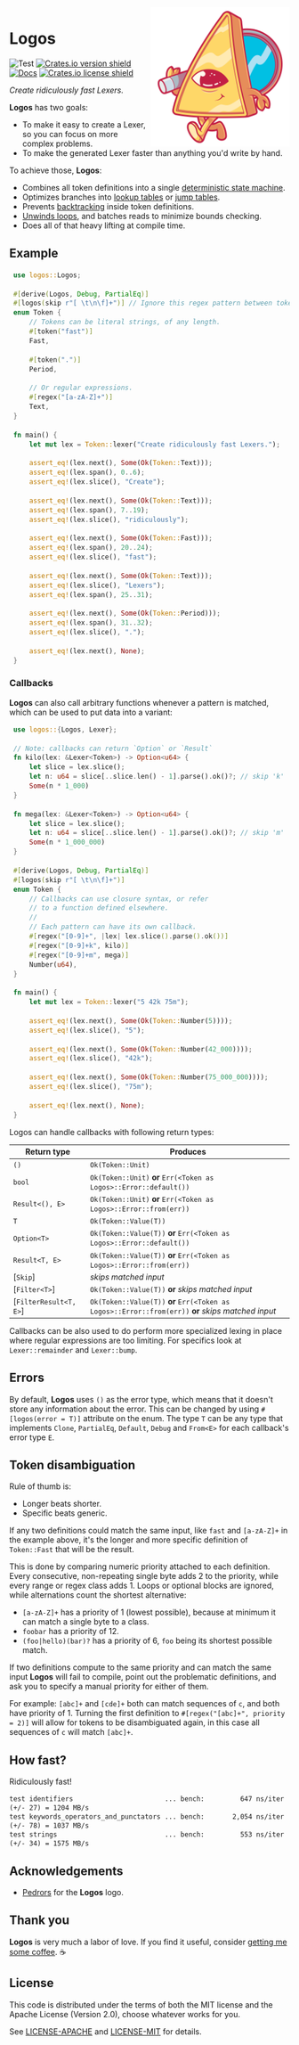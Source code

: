 <img src="https://raw.githubusercontent.com/maciejhirsz/logos/master/logos.svg?sanitize=true" alt="Logos logo" width="250" align="right">

# Logos

![Test](https://github.com/maciejhirsz/logos/workflows/Test/badge.svg?branch=master)
[![Crates.io version shield](https://img.shields.io/crates/v/logos.svg)](https://crates.io/crates/logos)
[![Docs](https://docs.rs/logos/badge.svg)](https://docs.rs/logos)
[![Crates.io license shield](https://img.shields.io/crates/l/logos.svg)](https://crates.io/crates/logos)

_Create ridiculously fast Lexers._

**Logos** has two goals:

+ To make it easy to create a Lexer, so you can focus on more complex problems.
+ To make the generated Lexer faster than anything you'd write by hand.

To achieve those, **Logos**:

+ Combines all token definitions into a single [deterministic state machine](https://en.wikipedia.org/wiki/Deterministic_finite_automaton).
+ Optimizes branches into [lookup tables](https://en.wikipedia.org/wiki/Lookup_table) or [jump tables](https://en.wikipedia.org/wiki/Branch_table).
+ Prevents [backtracking](https://en.wikipedia.org/wiki/ReDoS) inside token definitions.
+ [Unwinds loops](https://en.wikipedia.org/wiki/Loop_unrolling), and batches reads to minimize bounds checking.
+ Does all of that heavy lifting at compile time.

## Example

```rust
 use logos::Logos;

 #[derive(Logos, Debug, PartialEq)]
 #[logos(skip r"[ \t\n\f]+")] // Ignore this regex pattern between tokens
 enum Token {
     // Tokens can be literal strings, of any length.
     #[token("fast")]
     Fast,

     #[token(".")]
     Period,

     // Or regular expressions.
     #[regex("[a-zA-Z]+")]
     Text,
 }

 fn main() {
     let mut lex = Token::lexer("Create ridiculously fast Lexers.");

     assert_eq!(lex.next(), Some(Ok(Token::Text)));
     assert_eq!(lex.span(), 0..6);
     assert_eq!(lex.slice(), "Create");

     assert_eq!(lex.next(), Some(Ok(Token::Text)));
     assert_eq!(lex.span(), 7..19);
     assert_eq!(lex.slice(), "ridiculously");

     assert_eq!(lex.next(), Some(Ok(Token::Fast)));
     assert_eq!(lex.span(), 20..24);
     assert_eq!(lex.slice(), "fast");

     assert_eq!(lex.next(), Some(Ok(Token::Text)));
     assert_eq!(lex.slice(), "Lexers");
     assert_eq!(lex.span(), 25..31);

     assert_eq!(lex.next(), Some(Ok(Token::Period)));
     assert_eq!(lex.span(), 31..32);
     assert_eq!(lex.slice(), ".");

     assert_eq!(lex.next(), None);
 }
```

### Callbacks

**Logos** can also call arbitrary functions whenever a pattern is matched,
which can be used to put data into a variant:

```rust
 use logos::{Logos, Lexer};

 // Note: callbacks can return `Option` or `Result`
 fn kilo(lex: &Lexer<Token>) -> Option<u64> {
     let slice = lex.slice();
     let n: u64 = slice[..slice.len() - 1].parse().ok()?; // skip 'k'
     Some(n * 1_000)
 }

 fn mega(lex: &Lexer<Token>) -> Option<u64> {
     let slice = lex.slice();
     let n: u64 = slice[..slice.len() - 1].parse().ok()?; // skip 'm'
     Some(n * 1_000_000)
 }

 #[derive(Logos, Debug, PartialEq)]
 #[logos(skip r"[ \t\n\f]+")]
 enum Token {
     // Callbacks can use closure syntax, or refer
     // to a function defined elsewhere.
     //
     // Each pattern can have its own callback.
     #[regex("[0-9]+", |lex| lex.slice().parse().ok())]
     #[regex("[0-9]+k", kilo)]
     #[regex("[0-9]+m", mega)]
     Number(u64),
 }

 fn main() {
     let mut lex = Token::lexer("5 42k 75m");

     assert_eq!(lex.next(), Some(Ok(Token::Number(5))));
     assert_eq!(lex.slice(), "5");

     assert_eq!(lex.next(), Some(Ok(Token::Number(42_000))));
     assert_eq!(lex.slice(), "42k");

     assert_eq!(lex.next(), Some(Ok(Token::Number(75_000_000))));
     assert_eq!(lex.slice(), "75m");

     assert_eq!(lex.next(), None);
 }
```

Logos can handle callbacks with following return types:

| Return type            | Produces                                                                                            |
|------------------------|-----------------------------------------------------------------------------------------------------|
| `()`                   | `Ok(Token::Unit)`                                                                                   |
| `bool`                 | `Ok(Token::Unit)` **or** `Err(<Token as Logos>::Error::default())`                                  |
| `Result<(), E>`        | `Ok(Token::Unit)` **or** `Err(<Token as Logos>::Error::from(err))`                                  |
| `T`                    | `Ok(Token::Value(T))`                                                                               |
| `Option<T>`            | `Ok(Token::Value(T))` **or** `Err(<Token as Logos>::Error::default())`                              |
| `Result<T, E>`         | `Ok(Token::Value(T))` **or** `Err(<Token as Logos>::Error::from(err))`                              |
| [`Skip`]               | _skips matched input_                                                                               |
| [`Filter<T>`]          | `Ok(Token::Value(T))` **or** _skips matched input_                                                  |
| [`FilterResult<T, E>`] | `Ok(Token::Value(T))` **or** `Err(<Token as Logos>::Error::from(err))` **or** _skips matched input_ |

Callbacks can be also used to do perform more specialized lexing in place
where regular expressions are too limiting. For specifics look at
`Lexer::remainder` and `Lexer::bump`.

## Errors

By default, **Logos** uses `()` as the error type, which means that it
doesn't store any information about the error.
This can be changed by using `#[logos(error = T)]` attribute on the enum.
The type `T` can be any type that implements `Clone`, `PartialEq`,
`Default`, `Debug` and `From<E>` for each callback's error type `E`.

## Token disambiguation

Rule of thumb is:

+ Longer beats shorter.
+ Specific beats generic.

If any two definitions could match the same input, like `fast` and `[a-zA-Z]+`
in the example above, it's the longer and more specific definition of `Token::Fast`
that will be the result.

This is done by comparing numeric priority attached to each definition. Every consecutive,
non-repeating single byte adds 2 to the priority, while every range or regex class adds 1.
Loops or optional blocks are ignored, while alternations count the shortest alternative:

+ `[a-zA-Z]+` has a priority of 1 (lowest possible), because at minimum it can match a single byte to a class.
+ `foobar` has a priority of 12.
+ `(foo|hello)(bar)?` has a priority of 6, `foo` being its shortest possible match.

If two definitions compute to the same priority and can match the same input **Logos** will
fail to compile, point out the problematic definitions, and ask you to specify a manual
priority for either of them.

For example: `[abc]+` and `[cde]+` both can match sequences of `c`, and both have priority of 1.
Turning the first definition to `#[regex("[abc]+", priority = 2)]` will allow for tokens
to be disambiguated again, in this case all sequences of `c` will match `[abc]+`.

## How fast?

Ridiculously fast!

```norust
test identifiers                       ... bench:         647 ns/iter (+/- 27) = 1204 MB/s
test keywords_operators_and_punctators ... bench:       2,054 ns/iter (+/- 78) = 1037 MB/s
test strings                           ... bench:         553 ns/iter (+/- 34) = 1575 MB/s
```

## Acknowledgements

+ [Pedrors](https://pedrors.pt/) for the **Logos** logo.

## Thank you

**Logos** is very much a labor of love. If you find it useful, consider
[getting me some coffee](https://github.com/sponsors/maciejhirsz). ☕

## License

This code is distributed under the terms of both the MIT license
and the Apache License (Version 2.0), choose whatever works for you.

See [LICENSE-APACHE](LICENSE-APACHE) and [LICENSE-MIT](LICENSE-MIT) for details.
